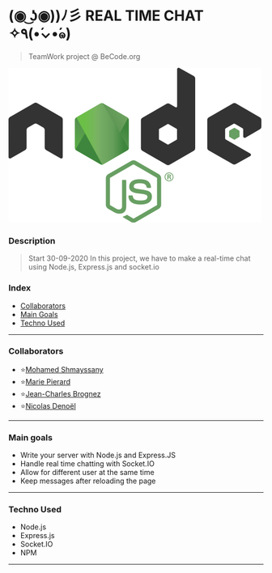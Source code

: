 # (◉ ͜ʖ◉))ﾉ彡 REAL TIME CHAT ✧٩(•́⌄•́๑)
>   TeamWork project @ BeCode.org

![](nodejs-logo.png)

### Description 
> Start 30-09-2020
In this project, we have to make a real-time chat using Node.js, Express.js and socket.io

###  Index

-   [Collaborators](#collaborators)
-   [Main Goals](#main-goals)
-   [Techno Used](#techno-used)

---

### Collaborators

*   :star:[Mohamed Shmayssany](https://github.com/M-Shmayssany)
*   :star:[Marie Pierard](https://github.com/Marie-Pierard) 
*   :star:[Jean-Charles Brognez](https://github.com/jcbrognez)
*   :star:[Nicolas Denoël](https://github.com/nicode-io)

---

### Main goals

*   Write your server with Node.js and Express.JS
*   Handle real time chatting with Socket.IO
*   Allow for different user at the same time
*   Keep messages after reloading the page


---

### Techno Used

*   Node.js
*   Express.js
*   Socket.IO
*   NPM 

---








